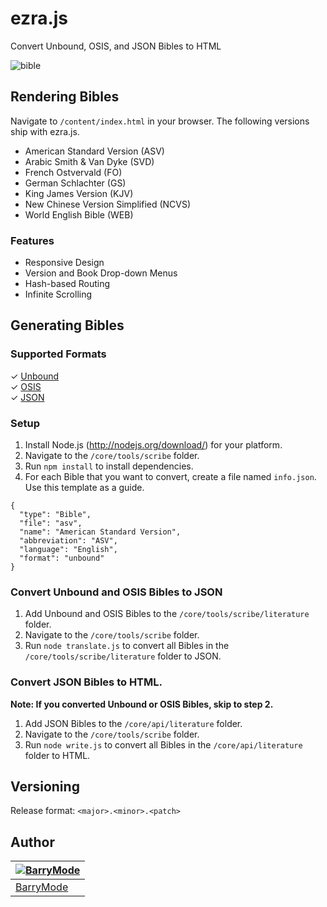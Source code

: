 # ezra.js
Convert Unbound, OSIS, and JSON Bibles to HTML

![bible](https://cloud.githubusercontent.com/assets/5648875/6840545/2ae66460-d348-11e4-891f-11b7b2a0a27c.png)

## Rendering Bibles

Navigate to `/content/index.html` in your browser. The following versions ship with ezra.js.

- American Standard Version (ASV)
- Arabic Smith & Van Dyke (SVD)
- French Ostvervald (FO)
- German Schlachter (GS)
- King James Version (KJV)
- New Chinese Version Simplified (NCVS)
- World English Bible (WEB)

### Features

- Responsive Design
- Version and Book Drop-down Menus
- Hash-based Routing
- Infinite Scrolling

## Generating Bibles

### Supported Formats

&#x2713; [Unbound](http://unbound.biola.edu/)<br>
&#x2713; [OSIS](https://github.com/matt-cook/osis-bibles)<br>
&#x2713; [JSON](https://github.com/honza/bibles)

### Setup

1. Install Node.js (http://nodejs.org/download/) for your platform.
2. Navigate to the `/core/tools/scribe` folder.
3. Run `npm install` to install dependencies.
4. For each Bible that you want to convert, create a file named `info.json`. Use this template as a guide.
```
{
  "type": "Bible",
  "file": "asv",
  "name": "American Standard Version",
  "abbreviation": "ASV",
  "language": "English",
  "format": "unbound"
}
```

### Convert Unbound and OSIS Bibles to JSON

1. Add Unbound and OSIS Bibles to the `/core/tools/scribe/literature` folder.
2. Navigate to the `/core/tools/scribe` folder.
3. Run `node translate.js` to convert all Bibles in the `/core/tools/scribe/literature` folder to JSON.

### Convert JSON Bibles to HTML.

**Note: If you converted Unbound or OSIS Bibles, skip to step 2.**

1. Add JSON Bibles to the `/core/api/literature` folder.
2. Navigate to the `/core/tools/scribe` folder.
3. Run `node write.js` to convert all Bibles in the `/core/api/literature` folder to HTML.

## Versioning

Release format: `<major>.<minor>.<patch>`

## Author

| [![BarryMode](https://avatars3.githubusercontent.com/u/5648875?v=2&s=70)](https://twitter.com/barrymode "Follow @BarryMode on Twitter") |
|---|
| [BarryMode](https://barrymode.github.io) |

